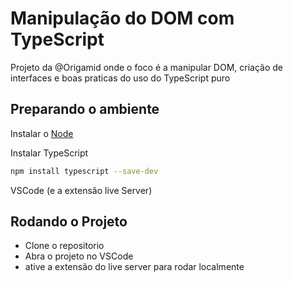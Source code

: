# Manipulação do DOM com TypeScript

Projeto da @Origamid onde o foco é a manipular DOM, criação de interfaces e boas praticas do uso do TypeScript puro

## Preparando o ambiente
Instalar o [Node](https://nodejs.org/pt/download/prebuilt-installer)

Instalar TypeScript
```bash
npm install typescript --save-dev
```
VSCode (e a extensão live Server)

## Rodando o Projeto

- Clone o repositorio
- Abra o projeto no VSCode
- ative a extensão do live server para rodar localmente
